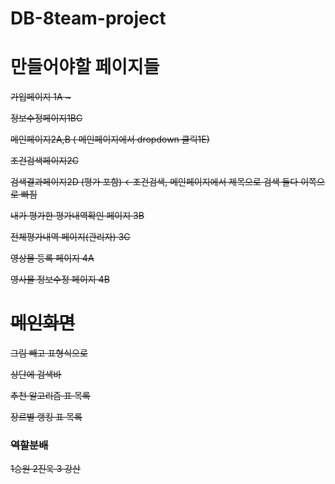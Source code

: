 # DB-8team-project

# 만들어야할 페이지들
<s>가입페이지  1A ~<s>

<s>정보수정페이지1BC <s>

메인페이지2A,B ( 메인페이지에서 dropdown 클릭1E)

조건검색페이지2C

검색결과페이지2D  (평가 포함) ←조건검색, 메인페이지에서 제목으로 검색 둘다 이쪽으로 빠짐

<s>내가 평가한 평가내역확인 페이지 3B <s>

<s>전체평가내역 페이지(관리자) 3C<s>

영상물 등록 페이지 4A

영사물 정보수정 페이지 4B


# 메인화면
그림 빼고 표형식으로

상단에 검색바

추천 알고리즘 표 목록

장르별 랭킹 표 목록

### 역할분배
1승원 2진욱 3 강산

